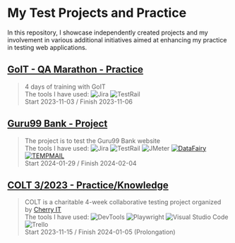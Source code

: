 # My Test Projects and Practice
In this repository, I showcase independently created projects and my involvement in various additional initiatives aimed at enhancing my practice in testing web applications.

## [GoIT - QA Marathon - Practice](https://github.com/natallor/my_test_projects/tree/main/GoIT%20-%20QA%20Marathon)
> 4 days of training with GoIT<br>
> The tools I have used:
> ![Jira](https://img.shields.io/badge/Jira-%230052CC?style=%2520flat-squar&logo=Jira&logoColor=blue&labelColor=black&color=blue)
   ![TestRail](https://img.shields.io/badge/TestRail-%2365C179?style=%20flat-square&logo=TestRail&logoColor=green&labelColor=black&color=blue)<br>
> Start 2023-11-03 / Finish 2023-11-06

## [Guru99 Bank - Project](https://github.com/natallor/my_test_projects/tree/main/Project%20Guru99%20Bank)
>The project is to test the Guru99 Bank website<br>
> The tools I have used:
> ![Jira](https://img.shields.io/badge/Jira-%230052CC?style=%2520flat-squar&logo=Jira&logoColor=blue&labelColor=black&color=blue)
   ![TestRail](https://img.shields.io/badge/TestRail-%2365C179?style=%20flat-square&logo=TestRail&logoColor=green&labelColor=black&color=blue)
>![JMeter](https://img.shields.io/badge/JMeter-%23D22128?style=flat&logo=Apache%20JMeter&logoColor=red&labelColor=black&color=blue)
[![DataFairy](https://img.shields.io/badge/DataFairy%20-%20%23A1CA03?style=flat&logo=Excel)](https://devskiller.com/datafairy/#/person)
>[![TEMPMAIL](https://img.shields.io/badge/TEMPMAIL%20-%20%23A1CA03?style=flat)](https://temp-mail.org/pl/)<br>
>Start 2024-01-29 / Finish 2024-02-04

## [COLT 3/2023 - Practice/Knowledge](https://github.com/natallor/my_test_projects/tree/main/COLT%203)
> COLT is a charitable 4-week collaborative testing project organized by <a href="http://cherry-it.pl/colt-3-2023/" target="_blank">Cherry IT</a><br>
> The tools I have used: ![DevTools](https://img.shields.io/badge/DevTools-blue?style=%2520flat-squar&logo=data%3Aimage%2Fjpeg%3Bbase64%2C%2F9j%2F4AAQSkZJRgABAQEAAAAAAAD%2F2wBDAAEBAQEBAQEBAQEBAQEBAQEBAQEBAQEBAQEBAQEBAQEBAQEBAQEBAQEBAQEBAQEBAQEBAQEBAQEBAQEBAQEBAQH%2F2wBDAQEBAQEBAQEBAQEBAQEBAQEBAQEBAQEBAQEBAQEBAQEBAQEBAQEBAQEBAQEBAQEBAQEBAQEBAQEBAQEBAQEBAQH%2FwAARCAAYABgDASIAAhEBAxEB%2F8QAGQABAAIDAAAAAAAAAAAAAAAAAAcKAwQG%2F8QAIBAAAgIDAQEBAAMAAAAAAAAABQcEBgMICQIBABIUF%2F%2FEABQBAQAAAAAAAAAAAAAAAAAAAAD%2FxAAUEQEAAAAAAAAAAAAAAAAAAAAA%2F9oADAMBAAIRAxEAPwCxNarVsF1N2CdaSSTrv%2BrvP%2FV2%2Fk0s7nalieOtbA7WbA1rHH9sRPp9ie48uYoU%2BoZkqNWmQyK1GxXa3XbEVp9PKjxQ8wYjRYxOXnBNWO1Qa4XRQYsO1z4wkiCx8g2dtjddnTcQNjl5S7JLsqmXiwMelVoZmgEJE5l3eyVukRpo%2BfH9mfPqFJi4pM4tNdaI3imi285bgEoQegiXzY9hbdY5H9f4IakXYZqeXBkO%2FwAfGUhMsctl5DQ%2BKKxYJZwyTlDRAiFNmzR0TNWXpt%2F6kdbOqjX64ciU9Vl2t1NUR%2BrK6Y%2B0xGNFq9zr2KKTgHCY0GQjScHs1lils9lPVut%2FCmKkRCYvARnzrMW%2B4JoWbKxadgeVuwCVTDpdbB2i587QMAUlEw6XUT8WfYHU3YC0eZH1cqZuMbxHizW4mW5OjZ6uvWLaI%2BW6Uy6Zg9St5ieIniS0t%2BizqKv3isOBzsqezjchPPa7FAXlgzskGLxAxhLZa47U0q4K0CrxHyIOyj65RWGdqlCWeH4PHkvdTrQfOShRpeafh8vwbWwevzG0cY78sdfQbU2y5o7aNQRsQ7ErrwUtA%2FZ%2FT3aEXaa3eSb9Qgqj2KpX66ru63%2BoVll2msLayQWOvGQPm3elQ5YqWXETe%2FUfaLiShVdT02n37Xl6BoQfFXapr%2BBSmwGBrCsmL7kkZQnpRZlhnaRC1zyGaTLMyiYWacOnZk40ZIz586WRzvz8Gas1nYDqu%2F0o5HIlGDq%2Fz01fYIl2JxOOwT5q2wG2%2BwFW85%2F83arWW%2FyRJnqRKKSfJz2qgL%2B1Z8Nyu9ywhbXawsIPCFi4T8%2FPwf%2FZ&logoColor=blue&labelColor=black)
![Playwright](https://img.shields.io/badge/Playwright-%232EAD33?style=%2520flat-squar&logo=Playwright&logoColor=green&labelColor=black&color=blue)
![Visual Studio Code](https://img.shields.io/badge/Visual%20Studio%20Code-%23007ACC?style=%2520flat-squar&logo=Visual%20Studio%20Code&logoColor=blue&labelColor=black&color=blue)
![Trello](https://img.shields.io/badge/Trello-%230052CC?style=%2520flat-squar&logo=Trello&logoColor=blue&labelColor=black&color=blue)<br>
> Start 2023-11-15 / Finish 2024-01-05 (Prolongation)



